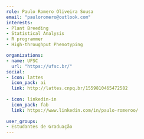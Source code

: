 ```yaml
---
role: Paulo Romero Oliveira Sousa
email: "pauloromero@outlook.com"
interests:
- Plant Breeding
- Statistical Analysis
- R programmer
- High-throughput Phenotyping

organizations:
- name: UFSC
  url: "https://ufsc.br/"
social:
- icon: lattes
  icon_pack: ai
  link: http://lattes.cnpq.br/1559810465472582
  
- icon: linkedin-in
  icon_pack: fab
  link: https://www.linkedin.com/in/paulo-romeroo/
 
user_groups:
- Estudantes de Graduação
---
```

